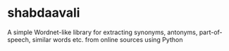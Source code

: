 # shabdaavali
A simple Wordnet-like library for extracting synonyms, antonyms, part-of-speech, similar words etc. from online sources using Python
